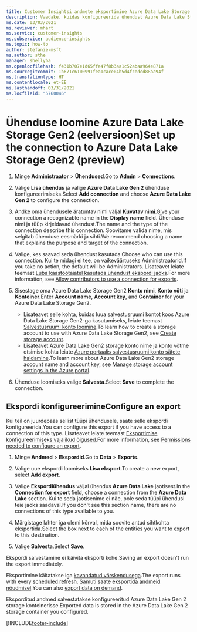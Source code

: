 ```yaml
---
title: Customer Insightsi andmete eksportimine Azure Data Lake Storage Gen2-sse
description: Vaadake, kuidas konfigureerida ühendust Azure Data Lake Storage Gen2-ga.
ms.date: 03/03/2021
ms.reviewer: mhart
ms.service: customer-insights
ms.subservice: audience-insights
ms.topic: how-to
author: stefanie-msft
ms.author: sthe
manager: shellyha
ms.openlocfilehash: f431b707e1d65ffe47f8b3aa1c52abaa964e871a
ms.sourcegitcommit: 1b671c6100991fea1cace04b5d4fcedcd88aa94f
ms.translationtype: HT
ms.contentlocale: et-EE
ms.lasthandoff: 03/31/2021
ms.locfileid: "5760046"
---
```

# <a name="set-up-the-connection-to-azure-data-lake-storage-gen2-preview"></a><span data-ttu-id="bd2fa-103">Ühenduse loomine Azure Data Lake Storage Gen2 (eelversioon)</span><span class="sxs-lookup"><span data-stu-id="bd2fa-103">Set up the connection to Azure Data Lake Storage Gen2 (preview)</span></span>

1. <span data-ttu-id="bd2fa-104">Minge **Administraator** > **Ühendused**.</span><span class="sxs-lookup"><span data-stu-id="bd2fa-104">Go to **Admin** > **Connections**.</span></span>

1. <span data-ttu-id="bd2fa-105">Valige **Lisa ühendus** ja valige **Azure Data Lake Gen 2** ühenduse konfigureerimiseks.</span><span class="sxs-lookup"><span data-stu-id="bd2fa-105">Select **Add connection** and choose **Azure Data Lake Gen 2** to configure the connection.</span></span>

1. <span data-ttu-id="bd2fa-106">Andke oma ühendusele äratuntav nimi väljal **Kuvatav nimi**.</span><span class="sxs-lookup"><span data-stu-id="bd2fa-106">Give your connection a recognizable name in the **Display name** field.</span></span> <span data-ttu-id="bd2fa-107">Ühenduse nimi ja tüüp kirjeldavad ühendust.</span><span class="sxs-lookup"><span data-stu-id="bd2fa-107">The name and the type of the connection describe this connection.</span></span> <span data-ttu-id="bd2fa-108">Soovitame valida nime, mis selgitab ühenduse eesmärki ja sihti.</span><span class="sxs-lookup"><span data-stu-id="bd2fa-108">We recommend choosing a name that explains the purpose and target of the connection.</span></span>

1. <span data-ttu-id="bd2fa-109">Valige, kes saavad seda ühendust kasutada.</span><span class="sxs-lookup"><span data-stu-id="bd2fa-109">Choose who can use this connection.</span></span> <span data-ttu-id="bd2fa-110">Kui te midagi ei tee, on vaikeväärtuseks Administraatorid.</span><span class="sxs-lookup"><span data-stu-id="bd2fa-110">If you take no action, the default will be Administrators.</span></span> <span data-ttu-id="bd2fa-111">Lisateavet leiate teemast [Luba kaastöötajatel kasutada ühendust ekspordi jaoks](connections.md#allow-contributors-to-use-a-connection-for-exports).</span><span class="sxs-lookup"><span data-stu-id="bd2fa-111">For more information, see [Allow contributors to use a connection for exports](connections.md#allow-contributors-to-use-a-connection-for-exports).</span></span>

1. <span data-ttu-id="bd2fa-112">Sisestage oma Azure Data Lake Storage Gen2 **Konto nimi**, **Konto võti** ja **Konteiner**.</span><span class="sxs-lookup"><span data-stu-id="bd2fa-112">Enter **Account name**, **Account key**, and **Container** for your Azure Data Lake Storage Gen2.</span></span>
    - <span data-ttu-id="bd2fa-113">Lisateavet selle kohta, kuidas luua salvestusruumi kontot koos Azure Data Lake Storage Gen2-ga kasutamiseks, leiate teemast [Salvestusruumi konto loomine](/azure/storage/blobs/create-data-lake-storage-account).</span><span class="sxs-lookup"><span data-stu-id="bd2fa-113">To learn how to create a storage account to use with Azure Data Lake Storage Gen2, see [Create storage account](/azure/storage/blobs/create-data-lake-storage-account).</span></span> 
    - <span data-ttu-id="bd2fa-114">Lisateavet Azure Data Lake Gen2 storage konto nime ja konto võtme otsimise kohta leiate [Azure portaalis salvestusruumi konto sätete haldamine](/azure/storage/common/storage-account-manage).</span><span class="sxs-lookup"><span data-stu-id="bd2fa-114">To learn more about Azure Data Lake Gen2 storage account name and account key, see [Manage storage account settings in the Azure portal](/azure/storage/common/storage-account-manage).</span></span>

1. <span data-ttu-id="bd2fa-115">Ühenduse loomiseks valige **Salvesta**.</span><span class="sxs-lookup"><span data-stu-id="bd2fa-115">Select **Save** to complete the connection.</span></span> 

## <a name="configure-an-export"></a><span data-ttu-id="bd2fa-116">Ekspordi konfigureerimine</span><span class="sxs-lookup"><span data-stu-id="bd2fa-116">Configure an export</span></span>

<span data-ttu-id="bd2fa-117">Kui teil on juurdepääs sellist tüüpi ühendusele, saate selle ekspordi konfigureerida.</span><span class="sxs-lookup"><span data-stu-id="bd2fa-117">You can configure this export if you have access to a connection of this type.</span></span> <span data-ttu-id="bd2fa-118">Lisateavet leiate teemast [Eksportimise konfigureerimiseks vajalikud õigused](export-destinations.md#set-up-a-new-export).</span><span class="sxs-lookup"><span data-stu-id="bd2fa-118">For more information, see [Permissions needed to configure an export](export-destinations.md#set-up-a-new-export).</span></span>

1. <span data-ttu-id="bd2fa-119">Minge **Andmed** > **Ekspordid**.</span><span class="sxs-lookup"><span data-stu-id="bd2fa-119">Go to **Data** > **Exports**.</span></span>

1. <span data-ttu-id="bd2fa-120">Valige uue ekspordi loomiseks **Lisa eksport**.</span><span class="sxs-lookup"><span data-stu-id="bd2fa-120">To create a new export, select **Add export**.</span></span>

1. <span data-ttu-id="bd2fa-121">Valige **Ekspordiühendus** väljal ühendus **Azure Data Lake** jaotisest.</span><span class="sxs-lookup"><span data-stu-id="bd2fa-121">In the **Connection for export** field, choose a connection from the **Azure Data Lake** section.</span></span> <span data-ttu-id="bd2fa-122">Kui te seda jaotisenime ei näe, pole seda tüüpi ühendusi teie jaoks saadaval.</span><span class="sxs-lookup"><span data-stu-id="bd2fa-122">If you don't see this section name, there are no connections of this type available to you.</span></span>

1. <span data-ttu-id="bd2fa-123">Märgistage lahter iga olemi kõrval, mida soovite antud sihtkohta eksportida.</span><span class="sxs-lookup"><span data-stu-id="bd2fa-123">Select the box next to each of the entities you want to export to this destination.</span></span>

1. <span data-ttu-id="bd2fa-124">Valige **Salvesta**.</span><span class="sxs-lookup"><span data-stu-id="bd2fa-124">Select **Save**.</span></span>

<span data-ttu-id="bd2fa-125">Ekspordi salvestamine ei käivita eksporti kohe.</span><span class="sxs-lookup"><span data-stu-id="bd2fa-125">Saving an export doesn't run the export immediately.</span></span>

<span data-ttu-id="bd2fa-126">Eksportimine käitatakse iga [kavandatud värskendusega](system.md#schedule-tab).</span><span class="sxs-lookup"><span data-stu-id="bd2fa-126">The export runs with every [scheduled refresh](system.md#schedule-tab).</span></span> <span data-ttu-id="bd2fa-127">Samuti saate [eksportida andmeid nõudmisel](export-destinations.md#run-exports-on-demand).</span><span class="sxs-lookup"><span data-stu-id="bd2fa-127">You can also [export data on demand](export-destinations.md#run-exports-on-demand).</span></span> 

<span data-ttu-id="bd2fa-128">Eksporditud andmed salvestatakse konfigureeritud Azure Data Lake Gen 2 storage konteinerisse.</span><span class="sxs-lookup"><span data-stu-id="bd2fa-128">Exported data is stored in the Azure Data Lake Gen 2 storage container you configured.</span></span> 

[!INCLUDE[footer-include](../includes/footer-banner.md)]
